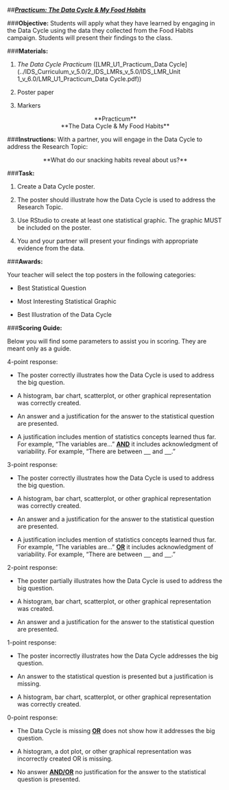 ##***<u>Practicum: The Data Cycle & My Food Habits</u>***

###**Objective:**
Students will apply what they have learned by engaging in the Data Cycle using the data they
collected from the Food Habits campaign. Students will present their findings to the class.

###**Materials:**
1. *The Data Cycle Practicum* ([LMR_U1_Practicum_Data Cycle](../IDS_Curriculum_v_5.0/2_IDS_LMRs_v_5.0/IDS_LMR_Unit 1_v_6.0/LMR_U1_Practicum_Data Cycle.pdf))

2. Poster paper

3. Markers

<center>**Practicum**</center>

<center>**The Data Cycle & My Food Habits**</center>

###**Instructions:**
With a partner, you will engage in the Data Cycle to address the Research Topic:

<center>**What do our snacking habits reveal about us?**</center>

###**Task:**
1. Create a Data Cycle poster.

2. The poster should illustrate how the Data Cycle is used to address the Research Topic.

3. Use RStudio to create at least one statistical graphic. The graphic MUST be included on the
poster.

4. You and your partner will present your findings with appropriate evidence from the data.

###**Awards:**

Your teacher will select the top posters in the following categories:

* Best Statistical Question

* Most Interesting Statistical Graphic

* Best Illustration of the Data Cycle

###**Scoring Guide:**

Below you will find some parameters to assist you in scoring. They are meant only as a
guide.

4-point response:

* The poster correctly illustrates how the Data Cycle is used to address the big question.

* A histogram, bar chart, scatterplot, or other graphical representation was correctly created.

* An answer and a justification for the answer to the statistical question are presented.

* A justification includes mention of statistics concepts learned thus far. For example, “The
variables are…” **<u>AND</u>** it includes acknowledgment of variability. For example, “There are between
<u>&nbsp;&nbsp;&nbsp;&nbsp;</u> and <u>&nbsp;&nbsp;&nbsp;&nbsp;</u>.”

3-point response:

* The poster correctly illustrates how the Data Cycle is used to address the big question.

* A histogram, bar chart, scatterplot, or other graphical representation was correctly created.

* An answer and a justification for the answer to the statistical question are presented.

* A justification includes mention of statistics concepts learned thus far. For example, “The
variables are…” **<u>OR</u>** it includes acknowledgment of variability. For example, “There are between
<u>&nbsp;&nbsp;&nbsp;&nbsp;</u> and <u>&nbsp;&nbsp;&nbsp;&nbsp;</u>.”

2-point response:

* The poster partially illustrates how the Data Cycle is used to address the big question.

* A histogram, bar chart, scatterplot, or other graphical representation was created.

* An answer and a justification for the answer to the statistical question are presented.

1-point response:

* The poster incorrectly illustrates how the Data Cycle addresses the big question.

* An answer to the statistical question is presented but a justification is missing.

* A histogram, bar chart, scatterplot, or other graphical representation was correctly created.

0-point response:

* The Data Cycle is missing **<u>OR</u>** does not show how it addresses the big question.

* A histogram, a dot plot, or other graphical representation was incorrectly created OR is missing.

* No answer **<u>AND/OR</u>** no justification for the answer to the statistical question is presented.